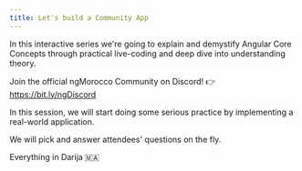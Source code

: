 ```yaml
---
title: Let's build a Community App
---
```


In this interactive series we're going to explain and demystify Angular Core Concepts through practical live-coding and deep dive into understanding theory.

Join the official ngMorocco Community on Discord! 👉 https://bit.ly/ngDiscord

In this session, we will start doing some serious practice by implementing a real-world application.

We will pick and answer attendees' questions on the fly.

Everything in Darija 🇲🇦

